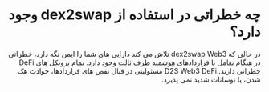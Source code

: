 <div dir="rtl" lang="fa">

# چه خطراتی در استفاده از dex2swap وجود دارد؟
در حالی که dex2swap Web3 تلاش می کند دارایی های شما را ایمن نگه دارد، خطراتی در هنگام تعامل با قراردادهای هوشمند طرف ثالث وجود دارد. تمام پروتکل های DeFi خطراتی دارند. D2S Web3 DeFi مسئولیتی در قبال نقص های قراردادها، حوادث هک شدن، یا نوسانات شدید نمی پذیرد.
